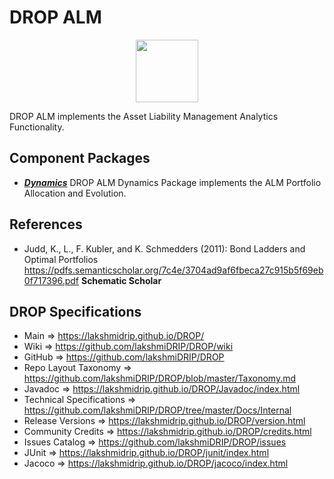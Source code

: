 # DROP ALM

<p align="center"><img src="https://github.com/lakshmiDRIP/DROP/blob/master/DRIP_Logo.gif?raw=true" width="100"></p>

DROP ALM implements the Asset Liability Management Analytics Functionality.


## Component Packages

 * [***Dynamics***](https://github.com/lakshmiDRIP/DROP/tree/master/src/main/java/org/drip/alm/dynamics)
 DROP ALM Dynamics Package implements the ALM Portfolio Allocation and Evolution.


## References

 * Judd, K., L., F. Kubler, and K. Schmedders (2011): Bond Ladders and Optimal Portfolios
 https://pdfs.semanticscholar.org/7c4e/3704ad9af6fbeca27c915b5f69eb0f717396.pdf <b>Schematic Scholar</b>


## DROP Specifications

 * Main                     => https://lakshmidrip.github.io/DROP/
 * Wiki                     => https://github.com/lakshmiDRIP/DROP/wiki
 * GitHub                   => https://github.com/lakshmiDRIP/DROP
 * Repo Layout Taxonomy     => https://github.com/lakshmiDRIP/DROP/blob/master/Taxonomy.md
 * Javadoc                  => https://lakshmidrip.github.io/DROP/Javadoc/index.html
 * Technical Specifications => https://github.com/lakshmiDRIP/DROP/tree/master/Docs/Internal
 * Release Versions         => https://lakshmidrip.github.io/DROP/version.html
 * Community Credits        => https://lakshmidrip.github.io/DROP/credits.html
 * Issues Catalog           => https://github.com/lakshmiDRIP/DROP/issues
 * JUnit                    => https://lakshmidrip.github.io/DROP/junit/index.html
 * Jacoco                   => https://lakshmidrip.github.io/DROP/jacoco/index.html
